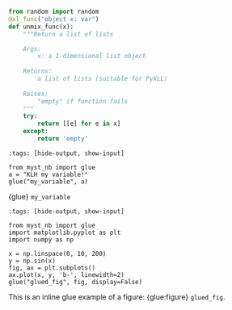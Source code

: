 ```python
from random import random
@xl_func("object x: var")
def unmix_func(x):
    """Return a list of lists

    Args:
        x: a 1-dimensional list object
        
    Returns:
        a list of lists (suitable for PyXLL) 
        
    Raises:
        "empty" if function fails
    """
    try:
        return [[e] for e in x]
    except:
        return 'empty'
```

```{code-cell} ipython3
:tags: [hide-output, show-input]

from myst_nb import glue
a = "KLH my variable!"
glue("my_variable", a)
```

{glue} `my_variable`

```{code-cell} ipython3
:tags: [hide-output, show-input]

from myst_nb import glue
import matplotlib.pyplot as plt
import numpy as np

x = np.linspace(0, 10, 200)
y = np.sin(x)
fig, ax = plt.subplots()
ax.plot(x, y, 'b-', linewidth=2)
glue("glued_fig", fig, display=False)
```

This is an inline glue example of a figure: {glue:figure} `glued_fig`.
